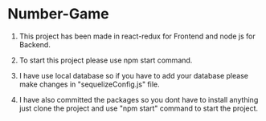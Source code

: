 # Number-Game
1. This project has been made in react-redux for Frontend and node js for Backend.

2. To start this project please use npm start command.

3. I have use local database so if you have to add your database please make changes in "sequelizeConfig.js" file.

4. I have also committed the packages so you dont have to install anything just clone the project and use "npm start" command to start the project.

